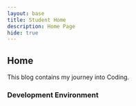```yaml
---
layout: base
title: Student Home 
description: Home Page
hide: true
---
```


## Home

This blog contains my journey into Coding.

### Development Environment
